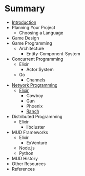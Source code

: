 # Summary

* [Introduction](README.md)
* Planning Your Project
  * Choosing a Language
* Game Design
* Game Programming
  * Architecture
    * Entity-Component-System
* Concurrent Programming
  * Elixir
    * Actor System
  * Go
    * Channels
* [Network Programming](network-programming.md)
  * [Elixir](network-programming/elixir.md)
    * Cowboy
    * Gun
    * Phoenix
    * [Ranch](network-programming/elixir/ranch.md)
* Distributed Programming
  * Elixir
    * libcluster
* MUD Frameworks
  * Elixir
    * ExVenture
  * Node.js
  * Python
* MUD History
* Other Resources
* References
